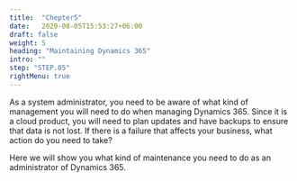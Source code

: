 ```yaml
---
title:  "Chepter5"
date:   2020-08-05T15:53:27+06:00
draft: false
weight: 5
heading: "Maintaining Dynamics 365"
intro: ""
step: "STEP.05"
rightMenu: true
---
```


<!-- Intro -->
As a system administrator, you need to be aware of what kind of management you will need to do when managing Dynamics 365. Since it is a cloud product, you will need to plan updates and have backups to ensure that data is not lost. If there is a failure that affects your business, what action do you need to take?

Here we will show you what kind of maintenance you need to do as an administrator of Dynamics 365.